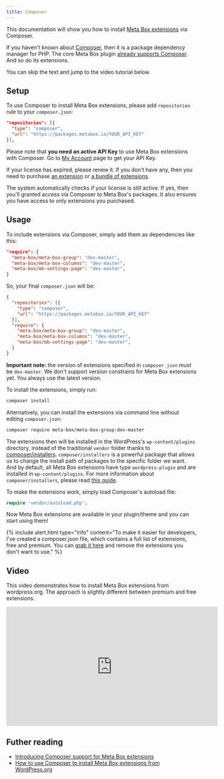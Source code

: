 ```yaml
---
title: Composer
---
```


This documentation will show you how to install [Meta Box extensions](https://metabox.io/plugins) via Composer.

If you haven't known about [Composer](https://getcomposer.org), then it is a package dependency manager for PHP. The core Meta Box plugin [already supports Composer](/composer/). And so do its extensions.

You can skip the text and jump to the video tutorial below.

## Setup

To use Composer to install Meta Box extensions, please add `repositories` rule to your `composer.json`:

```json
"repositories": [{
  "type": "composer",
  "url": "https://packages.metabox.io/YOUR_API_KEY"
}],
```

Please note that **you need an active API Key** to use Meta Box extensions with Composer. Go to [My Account](https://metabox.io/my-account/) page to get your API Key.

If your license has expired, please renew it. If you don't have any, then you need to purchase [an extension](https://metabox.io/plugins/) or [a bundle of extensions](https://metabox.io/pricing/).

The system automatically checks if your license is still active. If yes, then you'll granted access via Composer to Meta Box's packages. It also ensures you have access to only extensions you purchased.

## Usage 

To include extensions via Composer, simply add them as dependencies like this:

```json
"require": {
  "meta-box/meta-box-group": "dev-master",
  "meta-box/meta-box-columns": "dev-master",
  "meta-box/mb-settings-page": "dev-master",
}
```

So, your final `composer.json` will be:

```json
{
  "repositories": [{
    "type": "composer",
    "url": "https://packages.metabox.io/YOUR_API_KEY"
  }],
  "require": {
    "meta-box/meta-box-group": "dev-master",
    "meta-box/meta-box-columns": "dev-master",
    "meta-box/mb-settings-page": "dev-master",
  }
}
```

**Important note:** the version of extensions specified in `composer.json` *must* be `dev-master`. We don't support version constrains for Meta Box extensions yet. You always use the latest version.

To install the extensions, simply run:

```bash
composer install
```

Alternatively, you can install the extensions via command line without editing `composer.json`:

```bash
composer require meta-box/meta-box-group:dev-master
```

The extensions then will be installed in the WordPress's `wp-content/plugins` directory, instead of the traditional `vendor` folder thanks to [composer/installers](https://github.com/composer/installers). `composer/installers` is a powerful package that allows us to change the install path of packages to the specific folder we want. And by default, all Meta Box extensions have type `wordpress-plugin` and are installed in `wp-content/plugins`. For more information about `composer/installers`, please read [this guide](https://github.com/composer/installers).

To make the extensions work, simply load Composer's autoload file:

```php
require 'vendor/autoload.php';
```

Now Meta Box extensions are available in your plugin/theme and you can start using them!

{% include alert.html type="info" content="To make it easier for developers, I've created a composer.json file, which contains a full list of extensions, free and premium. You can [grab it here](https://github.com/wpmetabox/library/blob/master/composer/composer.json) and remove the extensions you don't want to use." %}

## Video

This video demonstrates how to install Meta Box extensions from wordpress.org. The approach is slightly different between premium and free extensions.

<iframe width="560" height="315" src="https://www.youtube.com/embed/khiCSMh3DY0" frameborder="0" allow="autoplay; encrypted-media" allowfullscreen></iframe>

## Futher reading

- [Introducing Composer support for Meta Box extensions](https://metabox.io/introducing-composer-support-for-meta-box-extensions/)
- [How to use Composer to install Meta Box extensions from WordPress.org](https://metabox.io/how-to-use-composer-to-install-meta-box-extensions-from-wordpress-org/)
